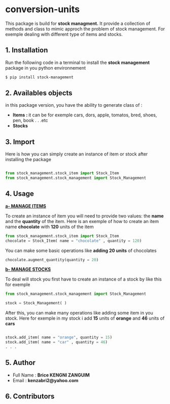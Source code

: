 # conversion-units
This package is build for **stock managment.**
It provide a collection of methods and class to mimic approch the problem of stock management.
For exemple dealing with different type of items and stocks.

## 1. Installation

Run the following code in a terminal to install the **stock management** package in you python environnement

```bash
$ pip install stock-management
```

## 2. Availables objects

in this package version, you have the ability to generate class of : 
<ul>
    <li> <strong> Items : </strong> it can be for exemple cars, dors, apple, tomatos, bred, shoes, pen, book . . .etc   </li>
    <li> <strong>Stocks</strong>   </li>
</ul>

## 3. Import

Here is how you can simply create an instance of item or stock after installing the package
```python

from stock_management.stock_item import Stock_Item
from stock_management.stock_management import Stock_Management

```

## 4. Usage

<u> **a- MANAGE ITEMS** </u> 

To create an instance of item you will need to provide two values: the **name** and the **quantity** of the item.
Here is an exemple of how to create an item name **chocolate** with **120** units of the item

```python
from stock_management.stock_item import Stock_Item
chocolate = Stock_Item( name = "chocolate" , quantity = 120)

```
You can make some basic operations like **adding 20 units** of chocolates

```python
chocolate.augment_quantity(quantity = 20)

```
<u> **b- MANAGE STOCKS** </u> 

To deal will stock you first have to create an instance of a stock by like this for exemple

```python
from stock_management.stock_management import Stock_Management

stock = Stock_Management( )

```
After this, you can make many operations like adding some item in you stock.
Here for exemple in my stock i add **15** units of **orange** and **46** units of **cars**

```python

stock.add_item( name = "orange", quantity = 15)
stock.add_item( name = "car" , quantity = 46)
. . .

```

## 5. Author

<ul>
    <li> Full Name : <strong> Brice KENGNI ZANGUIM </strong>  </li>
    <li> Email : <strong> kenzabri2@yahoo.com </strong>   </li>
</ul>

## 6. Contributors


